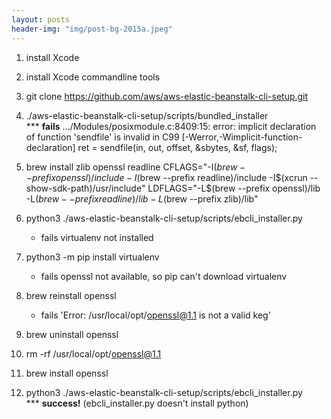```yaml
---
layout: posts
header-img: "img/post-bg-2015a.jpeg"
---
```


1. install Xcode
2. install Xcode commandline tools
3. git clone https://github.com/aws/aws-elastic-beanstalk-cli-setup.git
4. ./aws-elastic-beanstalk-cli-setup/scripts/bundled_installer<br>
  *** <strong>fails</strong> .../Modules/posixmodule.c:8409:15: error: 
      implicit declaration of function 'sendfile' is 
      invalid in C99 [-Werror,-Wimplicit-function-declaration]
      ret = sendfile(in, out, offset, &sbytes, &sf, flags);
   
5. brew install zlib openssl readline
   CFLAGS="-I$(brew --prefix openssl)/include -I$(brew --prefix readline)/include -I$(xcrun --show-sdk-path)/usr/include" LDFLAGS="-L$(brew --prefix openssl)/lib -L$(brew --prefix readline)/lib -L$(brew --prefix zlib)/lib"
6. python3 ./aws-elastic-beanstalk-cli-setup/scripts/ebcli_installer.py
   * fails virtualenv not installed
7. python3 -m pip install virtualenv
   * fails openssl not available, so pip can't download virtualenv
8. brew reinstall openssl
   * fails 'Error: /usr/local/opt/openssl@1.1 is not a valid keg'
9. brew uninstall openssl
11. rm -rf /usr/local/opt/openssl@1.1
12. brew install openssl
13. python3 ./aws-elastic-beanstalk-cli-setup/scripts/ebcli_installer.py<br>
*** <strong>success!</strong> (ebcli_installer.py doesn't install python)

